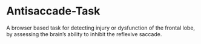 # Antisaccade-Task
A browser based task for detecting injury or dysfunction of the frontal lobe, by assessing the brain’s ability to inhibit the reflexive saccade.
